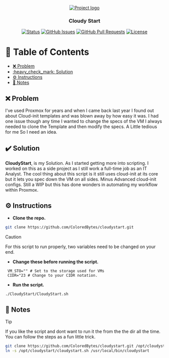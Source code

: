 <p align="center">
  <a href="" rel="noopener">
 <img  src="./assets/github-header-image.png" alt="Project logo"></a>
</p>

<h3 align="center">Cloudy Start</h3>

<div align="center">

  [![Status](https://img.shields.io/badge/status-active-success.svg)]() 
  [![GitHub Issues](https://img.shields.io/github/issues/coloredbytes/cloudystart.svg)](https://github.com/coloredbytes/cloudystart/issues)
  [![GitHub Pull Requests](https://img.shields.io/github/issues-pr/coloredbytes/cloudystart.svg)](https://github.com/coloredbytes/cloudystart/pulls)
  [![License](https://img.shields.io/badge/license-MIT-blue.svg)](/LICENSE)

</div>

# :link: Table of Contents

- [:x: Problem](#x-problem)
- [:heavy\_check\_mark: Solution](#heavy_check_mark-solution)
- [:gear: Instructions](#gear-instructions)
- [:memo: Notes](#memo-notes)


## :x: Problem

I've used Proxmox for years and when I came back last year I found out about Cloud-init templates and was blown away by how easy it was. I had one issue though any time I wanted to change the specs of the VM I always needed to clone the Template and then modify the specs. A Little tedious for me So I need an idea. 

## :heavy_check_mark: Solution

**CloudyStart**, is my Solution. As I started getting more into scripting. I worked on this as a side project as I still work a full-time job as an IT Analyst. The cool thing about this script is it still uses cloud-init at its core but it lets you spec down the VM on all sides. Minus Advanced cloud-init configs. Still a WIP but this has done wonders in automating my workflow within Proxmox.

## :gear: Instructions

- **Clone the repo.**

```bash
git clone https://github.com/ColoredBytes/cloudystart.git
```

> [!CAUTION]
> For this script to run properly, two variables need to be changed on your end.<br>
> -  **Change these before running the script.**

```
 VM_STO="" # Set to the storage used for VMs
 CIDR="23 # Change to your CIDR notation.
```

- **Run the script.**
 
 ```bash
./CloudyStart/CloudyStart.sh
```


## :memo: Notes
> [!TIP]
> If you like the script and dont want to run it the from the the dir all the time. You can follow the steps as a fun little trick.

```bash
git clone https://github.com/ColoredBytes/cloudystart.git /opt/cloudystart
ln -s /opt/cloudystart/cloudystart.sh /usr/local/bin/cloudystart
```
